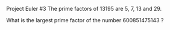 Project Euler #3
The prime factors of 13195 are 5, 7, 13 and 29.

What is the largest prime factor of the number 600851475143 ?
